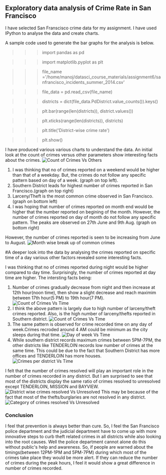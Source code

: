 ## Exploratory data analysis of Crime Rate in San Francisco

I have selected San Franscisco crime data for my assignment. I have used IPython to analyse the data and create charts.

A sample code used to generate the bar graphs for the analysis is below.

>>>import pandas as pd

>>>import matplotlib.pyplot as plt 

>>>file_name ='/home/manoj/datasci_course_materials/assignment6/sanfrancisco_incidents_summer_2014.csv'

>>>file_data = pd.read_csv(file_name)

>>>districts = dict(file_data.PdDistrict.value_counts()).keys()

>>>plt.bar(range(len(districts)), district.values())

>>>plt.xticks(range(len(districts)), districts)

>>>plt.title('District-wise crime rate')

>>>plt.show()


I have produced various various charts to understand the data. An initial look at the count of crimes versus other parameters show interesting facts about the crimes.
![Count of Crimes Vs Others](https://github.com/manojampolu/datasci-crime_analytics_visualization/blob/master/pizap.com14528473348223.jpg)

1. I was thinking that no of crimes reported on a weekend would be higher than that of a weekday. But, the crimes do not follow any specific pattern based on day of a week. (graph on top left).
2. Southern District leads for highest number of crimes reported in San Francisco.(graph on top right)
3. Larceny/Theft is the most common crime observed in San Francisco.(graph on bottom left)
4. I was hoping that number of crimes reported on month end would be higher that the number reported on begining of the month. However, the number of crimes reported on day of month do not follow any specific pattern. The peaks are observed on 27th June and 9th Aug. (graph on bottom right)

However, the number of crimes reported is seen to be increasing from June to August.
![Month wise break up of common crimes](https://github.com/manojampolu/datasci-crime_analytics_visualization/blob/master/month_wise_crimes_reported.png)

#A deeper look into the data by analysing the crimes reported on specific time of a day various other factors revealed some interesting facts.

I was thinking that no of crimes reported during night would be higher compared to day time. Surprisingly, the number of crimes reported at day time are higher. The intersting facts being:

1. Number of crimes gradually decrease from night and then increase at 12th hour(noon time), then show a slight decrease and reach maximim between 17th hour(5 PM) to 19th hour(7 PM). 
![Count of Crimes Vs Time](https://github.com/manojampolu/datasci-crime_analytics_visualization/blob/master/crime_rate_hourly_basis.png)
2. I think the above pattern is largely due to high number of larceny/theft crimes reported. Also, is the high number of larceny/thefts reported in Southern district.
![Count of Crimes Vs Time](https://github.com/manojampolu/datasci-crime_analytics_visualization/blob/master/hourly_crime_rate_crime_category.png)
3. The same pattern is observed for crime recorded time on any day of week.Crimes recroded around 4 AM could be minimum as the city sleeps during that time.
![Day of week Vs Time](https://github.com/manojampolu/datasci-crime_analytics_visualization/blob/master/hourly_crime_rate_dayofweek.png)
4. While southern district records maximum crimes between 5PM-7PM, the other districts like TENDERLOIN records low number of crimes at the same time. This could be due to the fact that Southern District has more offices and TENDERLOIN has more houses.
![Crimes per district Vs Time](https://github.com/manojampolu/datasci-crime_analytics_visualization/blob/master/hourly_crime_rate_pddistrict.png)

I felt that the number of crimes resolved will play an important role in the number of crimes recorded in any district. But I am surprised to see that most of the districts display the same ratio of crimes resolved to unresolved except TENDERLOIN, MISSION and BAYVIEW. 
![District wise crimes resolved Vs Unresolved](https://github.com/manojampolu/datasci-crime_analytics_visualization/blob/master/res_vs_unres_districtwise.png)
This may be because of the fact that most of the thefts/burglaries are not resolved in any district.
![Category of crimes resolved Vs Unresolved](https://github.com/manojampolu/datasci-crime_analytics_visualization/blob/master/crimes_%25res_vs_%25unres.png)


### Conclusion
I feel that prevention is always better than cure. So, I feel the San Francisco police department and the judicial department have to come up with more innovative steps to curb theft related crimes in all districts while also looking into the root causes. Well the police department cannot alone do this without public's help and awareness. So, if people are warned about the timings(between 12PM-1PM and 5PM-7PM) during which most of the crimes take place they would be more alert. If they can reduce the number of crimes during the peak hours, I feel it would show a great difference in number of crimes recorded.
